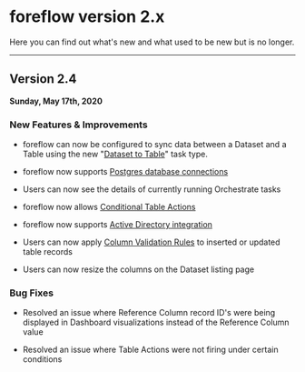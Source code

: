 # foreflow version 2.x

Here you can find out what's new and what used to be new but is no longer.

--- 

## Version 2.4

**Sunday, May 17th, 2020**

### New Features & Improvements

- foreflow can now be configured to sync data between a Dataset and a Table using the new "[Dataset to Table](/{{version}}/orchestration-tasks-dataset-to-table)" task type.

- foreflow now supports [Postgres database connections](/{{version}}/connections-overview#postgres)

- Users can now see the details of currently running Orchestrate tasks

- foreflow now allows [Conditional Table Actions](/{{version}}/tables-actions#conditional-row-updates)

- foreflow now supports [Active Directory integration](/{{version}}/users-active-directory)

- Users can now apply [Column Validation Rules](/{{version}}/tables-properties#column-validation-section) to inserted or updated table records

- Users can now resize the columns on the Dataset listing page

### Bug Fixes

- Resolved an issue where Reference Column record ID's were being displayed in Dashboard visualizations instead of the Reference Column value

- Resolved an issue where Table Actions were not firing under certain conditions


